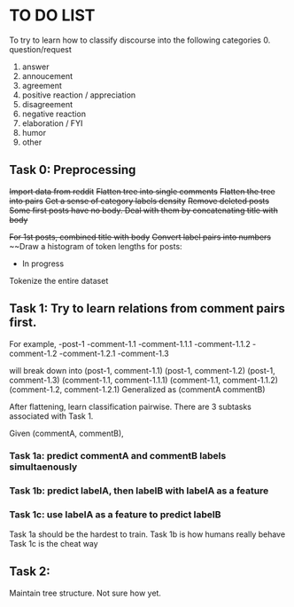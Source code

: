 # TO DO LIST
To try to learn how to classify discourse into the following categories
0. question/request
1. answer
2. annoucement
3. agreement
4. positive reaction / appreciation
5. disagreement
6. negative reaction
7. elaboration / FYI
8. humor
9. other


## Task 0: Preprocessing
~~Import data from reddit~~
~~Flatten tree into single comments~~
~~Flatten the tree into pairs~~
~~Get a sense of category labels density~~
~~Remove deleted posts~~
~~Some first posts have no body. Deal with them by concatenating title with body~~

~~For 1st posts, combined title with body~~
~~Convert label pairs into numbers~~
~~Draw a histogram of token lengths for posts: 
- In progress

Tokenize the entire dataset

## Task 1: Try to learn relations from comment pairs first.
For example,
-post-1
    -comment-1.1
        -comment-1.1.1
        -comment-1.1.2
    -comment-1.2
        -comment-1.2.1
    -comment-1.3

will break down into
(post-1, comment-1.1)
(post-1, comment-1.2)
(post-1, comment-1.3)
(comment-1.1, comment-1.1.1)
(comment-1.1, comment-1.1.2)
(comment-1.2, comment-1.2.1)
Generalized as (commentA commentB)

After flattening, learn classification pairwise. 
There are 3 subtasks associated with Task 1.

Given (commentA, commentB),
### Task 1a: predict commentA and commentB labels simultaenously
### Task 1b: predict labelA, then labelB with labelA as a feature
### Task 1c: use labelA as a feature to predict labelB

Task 1a should be the hardest to train. 
Task 1b is how humans really behave
Task 1c is the cheat way

## Task 2: 
Maintain tree structure. Not sure how yet.
